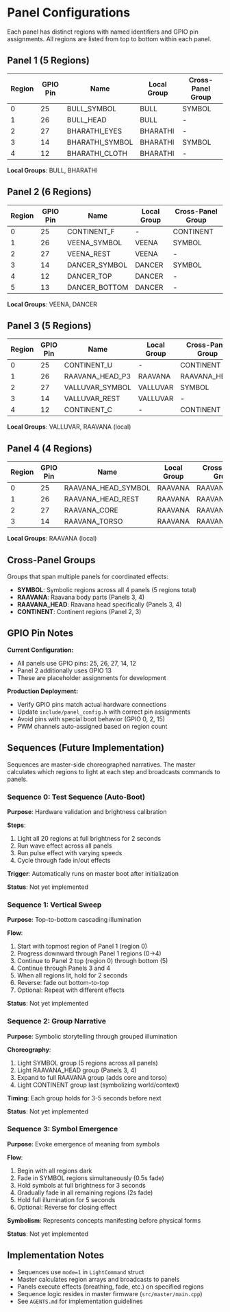 # Panel Configurations

Each panel has distinct regions with named identifiers and GPIO pin assignments. All regions are listed from top to bottom within each panel.

## Panel 1 (5 Regions)

| Region | GPIO Pin | Name             | Local Group | Cross-Panel Group |
|--------|----------|------------------|-------------|-------------------|
| 0      | 25       | BULL_SYMBOL      | BULL        | SYMBOL            |
| 1      | 26       | BULL_HEAD        | BULL        | -                 |
| 2      | 27       | BHARATHI_EYES    | BHARATHI    | -                 |
| 3      | 14       | BHARATHI_SYMBOL  | BHARATHI    | SYMBOL            |
| 4      | 12       | BHARATHI_CLOTH   | BHARATHI    | -                 |

**Local Groups**: BULL, BHARATHI

## Panel 2 (6 Regions)

| Region | GPIO Pin | Name             | Local Group | Cross-Panel Group |
|--------|----------|------------------|-------------|-------------------|
| 0      | 25       | CONTINENT_F      | -           | CONTINENT         |
| 1      | 26       | VEENA_SYMBOL     | VEENA       | SYMBOL            |
| 2      | 27       | VEENA_REST       | VEENA       | -                 |
| 3      | 14       | DANCER_SYMBOL    | DANCER      | SYMBOL            |
| 4      | 12       | DANCER_TOP       | DANCER      | -                 |
| 5      | 13       | DANCER_BOTTOM    | DANCER      | -                 |

**Local Groups**: VEENA, DANCER

## Panel 3 (5 Regions)

| Region | GPIO Pin | Name             | Local Group | Cross-Panel Group |
|--------|----------|------------------|-------------|-------------------|
| 0      | 25       | CONTINENT_U      | -           | CONTINENT         |
| 1      | 26       | RAAVANA_HEAD_P3  | RAAVANA     | RAAVANA_HEAD      |
| 2      | 27       | VALLUVAR_SYMBOL  | VALLUVAR    | SYMBOL            |
| 3      | 14       | VALLUVAR_REST    | VALLUVAR    | -                 |
| 4      | 12       | CONTINENT_C      | -           | CONTINENT         |

**Local Groups**: VALLUVAR, RAAVANA (local)

## Panel 4 (4 Regions)

| Region | GPIO Pin | Name                | Local Group | Cross-Panel Group |
|--------|----------|---------------------|-------------|-------------------|
| 0      | 25       | RAAVANA_HEAD_SYMBOL | RAAVANA     | RAAVANA_HEAD      |
| 1      | 26       | RAAVANA_HEAD_REST   | RAAVANA     | RAAVANA_HEAD      |
| 2      | 27       | RAAVANA_CORE        | RAAVANA     | RAAVANA           |
| 3      | 14       | RAAVANA_TORSO       | RAAVANA     | RAAVANA           |

**Local Groups**: RAAVANA (local)

## Cross-Panel Groups

Groups that span multiple panels for coordinated effects:

- **SYMBOL**: Symbolic regions across all 4 panels (5 regions total)
- **RAAVANA**: Raavana body parts (Panels 3, 4)
- **RAAVANA_HEAD**: Raavana head specifically (Panels 3, 4)
- **CONTINENT**: Continent regions (Panel 2, 3)

## GPIO Pin Notes

**Current Configuration:**
- All panels use GPIO pins: 25, 26, 27, 14, 12
- Panel 2 additionally uses GPIO 13
- These are placeholder assignments for development

**Production Deployment:**
- Verify GPIO pins match actual hardware connections
- Update `include/panel_config.h` with correct pin assignments
- Avoid pins with special boot behavior (GPIO 0, 2, 15)
- PWM channels auto-assigned based on region count

## Sequences (Future Implementation)

Sequences are master-side choreographed narratives. The master calculates which regions to light at each step and broadcasts commands to panels.

### Sequence 0: Test Sequence (Auto-Boot)

**Purpose**: Hardware validation and brightness calibration

**Steps**:
1. Light all 20 regions at full brightness for 2 seconds
2. Run wave effect across all panels
3. Run pulse effect with varying speeds
4. Cycle through fade in/out effects

**Trigger**: Automatically runs on master boot after initialization

**Status**: Not yet implemented

### Sequence 1: Vertical Sweep

**Purpose**: Top-to-bottom cascading illumination

**Flow**:
1. Start with topmost region of Panel 1 (region 0)
2. Progress downward through Panel 1 regions (0→4)
3. Continue to Panel 2 top (region 0) through bottom (5)
4. Continue through Panels 3 and 4
5. When all regions lit, hold for 2 seconds
6. Reverse: fade out bottom-to-top
7. Optional: Repeat with different effects

**Status**: Not yet implemented

### Sequence 2: Group Narrative

**Purpose**: Symbolic storytelling through grouped illumination

**Choreography**:
1. Light SYMBOL group (5 regions across all panels)
2. Light RAAVANA_HEAD group (Panels 3, 4)
3. Expand to full RAAVANA group (adds core and torso)
4. Light CONTINENT group last (symbolizing world/context)

**Timing**: Each group holds for 3-5 seconds before next

**Status**: Not yet implemented

### Sequence 3: Symbol Emergence

**Purpose**: Evoke emergence of meaning from symbols

**Flow**:
1. Begin with all regions dark
2. Fade in SYMBOL regions simultaneously (0.5s fade)
3. Hold symbols at full brightness for 3 seconds
4. Gradually fade in all remaining regions (2s fade)
5. Hold full illumination for 5 seconds
6. Optional: Reverse for closing effect

**Symbolism**: Represents concepts manifesting before physical forms

**Status**: Not yet implemented

## Implementation Notes

- Sequences use `mode=1` in `LightCommand` struct
- Master calculates region arrays and broadcasts to panels
- Panels execute effects (breathing, fade, etc.) on specified regions
- Sequence logic resides in master firmware (`src/master/main.cpp`)
- See `AGENTS.md` for implementation guidelines
